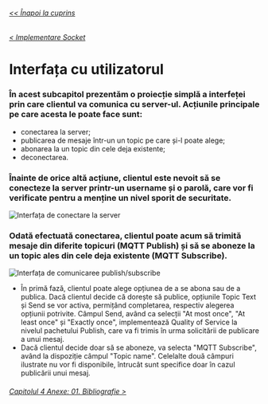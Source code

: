 ###### [<< Înapoi la cuprins](../Cuprins.md)
###### [< Implementare Socket](21.%20Implementare%20Socket)
# Interfața cu utilizatorul
### În acest subcapitol prezentăm o proiecție simplă a interfeței prin care clientul va comunica cu server-ul. Acțiunile principale pe care acesta le poate face sunt:
  - conectarea la server;
  - publicarea de mesaje într-un un topic pe care și-l poate alege;
  - abonarea la un topic din cele deja existente;
  - deconectarea.
### Înainte de orice altă acțiune, clientul este nevoit să se conecteze la server printr-un username și o parolă, care vor fi verificate pentru a menține un nivel sporit de securitate.
![Interfața de conectare la server](../Img/connect_UI.png)
### Odată efectuată conectarea, clientul poate acum să trimită mesaje din diferite topicuri (MQTT Publish) și să se aboneze la un topic ales din cele deja existente (MQTT Subscribe).
![Interfața de comunicaree publish/subscribe](../Img/publish_subscribe_UI.png)
- În primă fază, clientul poate alege opțiunea de a se abona sau de a publica. Dacă clientul decide că dorește să publice, opțiunile Topic Text și Send se vor activa, permițând completarea, respectiv alegerea opțiunii potrivite. Câmpul Send, având ca selecții "At most once", "At least once" și "Exactly once", implementează Quality of Service la nivelul pachetului Publish, care va fi trimis în urma solicitării de publicare a unui mesaj.
- Dacă clientul decide doar să se aboneze, va selecta "MQTT Subscribe", având la dispoziție câmpul "Topic name". Celelalte două câmpuri ilustrate nu vor fi disponibile, întrucât sunt specifice doar în cazul publicării unui mesaj.
###### [Capitolul 4 Anexe: 01. Bibliografie >](../Capitolul%204%20Anexe/01.%20Bibliografie.md)
